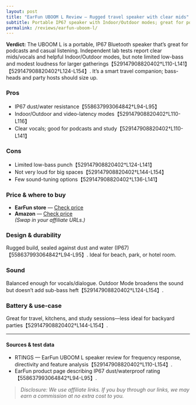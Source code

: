 ```yaml
---
layout: post
title: "EarFun UBOOM L Review — Rugged travel speaker with clear mids"
subtitle: Portable IP67 speaker with Indoor/Outdoor modes; great for podcasts and small rooms.
permalink: /reviews/earfun-uboom-l/
---
```


**Verdict:** The UBOOM L is a portable, IP67 Bluetooth speaker that’s great for podcasts and casual listening. Independent lab tests report clear mids/vocals and helpful Indoor/Outdoor modes, but note limited low-bass and modest loudness for larger gatherings【529147908820402†L110-L141】【529147908820402†L124-L154】. It’s a smart travel companion; bass-heads and party hosts should size up.

### Pros
- IP67 dust/water resistance【558637993064842†L94-L95】  
- Indoor/Outdoor and video-latency modes【529147908820402†L110-L116】  
- Clear vocals; good for podcasts and study【529147908820402†L110-L141】

### Cons
- Limited low-bass punch【529147908820402†L124-L141】  
- Not very loud for big spaces【529147908820402†L144-L154】  
- Few sound-tuning options【529147908820402†L136-L141】

### Price & where to buy
- **EarFun store** — <a href="#" class="cta-btn">Check price</a>  
- **Amazon** — <a href="#" class="cta-btn">Check price</a>  
*(Swap in your affiliate URLs.)*

### Design & durability
Rugged build, sealed against dust and water (IP67)【558637993064842†L94-L95】. Ideal for beach, park, or hotel room.

### Sound
Balanced enough for vocals/dialogue. Outdoor Mode broadens the sound but doesn’t add sub-bass heft【529147908820402†L124-L154】.

### Battery & use-case
Great for travel, kitchens, and study sessions—less ideal for backyard parties【529147908820402†L144-L154】.

---

#### Sources & test data
- RTINGS — EarFun UBOOM L speaker review for frequency response, directivity and feature analysis【529147908820402†L110-L154】.  
- EarFun product page describing IP67 dust/waterproof rating【558637993064842†L94-L95】.

> *Disclosure: We use affiliate links. If you buy through our links, we may earn a commission at no extra cost to you.*

<script type="application/ld+json">
{
  "@context":"https://schema.org",
  "@type":"Product",
  "name":"EarFun UBOOM L",
  "brand":{"@type":"Brand","name":"EarFun"},
  "category":"Speaker",
  "review":{
    "@type":"Review",
    "name":"EarFun UBOOM L Review",
    "reviewBody":"Portable, rugged Bluetooth speaker with clear vocals and helpful modes; limited low-bass and overall loudness.",
    "author":{"@type":"Person","name":"Audio Gear & EarFun Reviews"},
    "reviewRating":{"@type":"Rating","ratingValue":"4.0","bestRating":"5","worstRating":"1"}
  }
}
</script>
